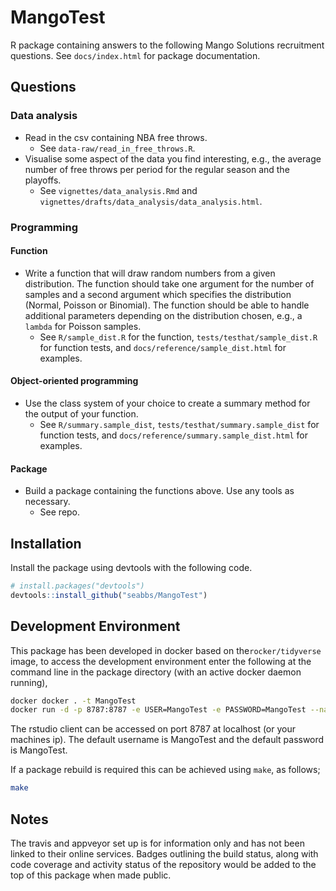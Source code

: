 
MangoTest
=========

R package containing answers to the following Mango Solutions recruitment questions. See `docs/index.html` for package documentation.

Questions
---------

### Data analysis

-   Read in the csv containing NBA free throws.
    -   See `data-raw/read_in_free_throws.R`.
-   Visualise some aspect of the data you find interesting, e.g., the average number of free throws per period for the regular season and the playoffs.
    -   See `vignettes/data_analysis.Rmd` and `vignettes/drafts/data_analysis/data_analysis.html`.

### Programming

#### Function

-   Write a function that will draw random numbers from a given distribution. The function should take one argument for the number of samples and a second argument which specifies the distribution (Normal, Poisson or Binomial). The function should be able to handle additional parameters depending on the distribution chosen, e.g., a `lambda` for Poisson samples.
    -   See `R/sample_dist.R` for the function, `tests/testhat/sample_dist.R` for function tests, and `docs/reference/sample_dist.html` for examples.

#### Object-oriented programming

-   Use the class system of your choice to create a summary method for the output of your function.
    -   See `R/summary.sample_dist`, `tests/testhat/summary.sample_dist` for function tests, and `docs/reference/summary.sample_dist.html` for examples.

#### Package

-   Build a package containing the functions above. Use any tools as necessary.
    -   See repo.

Installation
------------

Install the package using devtools with the following code.

``` r
# install.packages("devtools")
devtools::install_github("seabbs/MangoTest")
```

Development Environment
-----------------------

This package has been developed in docker based on the`rocker/tidyverse` image, to access the development environment enter the following at the command line in the package directory (with an active docker daemon running),

``` bash
docker docker . -t MangoTest
docker run -d -p 8787:8787 -e USER=MangoTest -e PASSWORD=MangoTest --name MangoTest MangoTest
```

The rstudio client can be accessed on port 8787 at localhost (or your machines ip). The default username is MangoTest and the default password is MangoTest.

If a package rebuild is required this can be achieved using `make`, as follows;

``` bash
make
```

Notes
-----

The travis and appveyor set up is for information only and has not been linked to their online services. Badges outlining the build status, along with code coverage and activity status of the repository would be added to the top of this package when made public.

